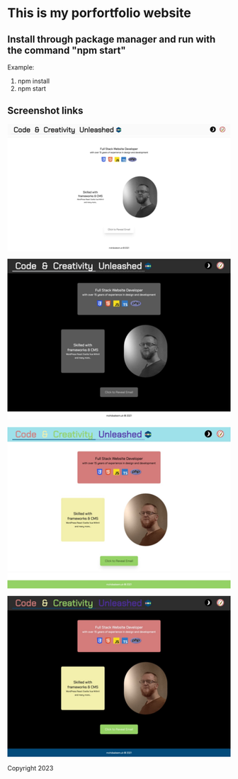 # This is my porfortfolio website

## Install through package manager and run with the command "npm start"

Example:

1. npm install
2. npm start

## Screenshot links

![Screenshot in light mode](https://github.com/mohdabdullahsaleem/mas/blob/main/screenshots/light-mode.jpeg?raw=true)

![Screenshot in dark mode](https://github.com/mohdabdullahsaleem/mas/blob/main/screenshots/dark-mode.jpeg?raw=true)

![Screenshot in light mode with color](https://github.com/mohdabdullahsaleem/mas/blob/main/screenshots/light-mode-color.jpeg?raw=true)

![Screenshot in dark mode with color](https://github.com/mohdabdullahsaleem/mas/blob/main/screenshots/dark-mode-color.jpeg?raw=true)

Copyright 2023
